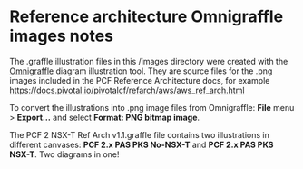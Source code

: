 # Reference architecture Omnigraffle images notes

The .graffle illustration files in this /images directory were created with the [Omnigraffle](https://www.omnigroup.com/omnigraffle/) diagram illustration tool.  They are source files for the .png images included in the PCF Reference Architecture docs, for example https://docs.pivotal.io/pivotalcf/refarch/aws/aws_ref_arch.html

To convert the illustrations into .png image files from Omnigraffle: **File** menu > **Export...** and select **Format: PNG bitmap image**.

The PCF 2 NSX-T Ref Arch v1.1.graffle file contains two illustrations in different canvases: **PCF 2.x PAS PKS No-NSX-T** and **PCF 2.x PAS PKS NSX-T**.  Two diagrams in one!
